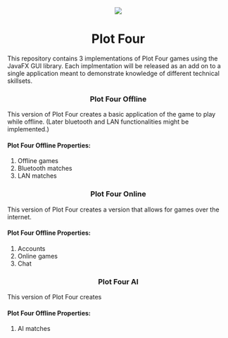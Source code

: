 <div align="center">
  <img src="https://github.com/capitancuro/Plot_Four/blob/31cdebcc09b402a8be9cbc4b702ce4d3b5581792/src/assets/Plot_Four_Icon.png" />
</div>
<h1 align="center">Plot Four</h1>
<p>This repository contains 3 implementations of Plot Four games using the JavaFX GUI library. Each implmentation will be released as an add on to a single application meant to demonstrate knowledge of different technical skillsets.</p>
<h3 align="center">Plot Four Offline</h3>
<p>This version of Plot Four creates a basic application of the game to play while offline. (Later bluetooth and LAN functionalities might be implemented.)</p>
<h4>Plot Four Offline Properties:</h4>
<ol> 
  <li>Offline games</li>
  <li>Bluetooth matches</li>
  <li>LAN matches</li>
</ol>
<h3 align="center">Plot Four Online</h3>
<p>This version of Plot Four creates a version that allows for games over the internet.</p>
<h4>Plot Four Offline Properties:</h4>
<ol> 
  <li>Accounts</li>
  <li>Online games</li>
  <li>Chat</li>
</ol>
<h3 align="center">Plot Four AI</h3>
<p>This version of Plot Four creates </p>
<h4>Plot Four Offline Properties:</h4>
<ol> 
  <li>AI matches</li>
</ol>
